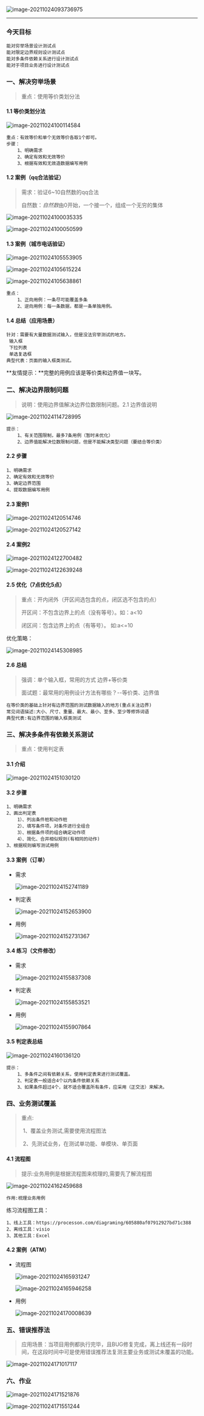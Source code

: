 ![image-20211024093736975](img/image-20211024093736975.png)

---

### 今天目标

```
能对穷举场景设计测试点
能对限定边界规则设计测试点
能对多条件依赖关系进行设计测试点
能对于项目业务进行设计测试点
```

### 一、解决穷举场景

> 重点：使用等价类划分法

#### 1.1 等价类划分法

![image-20211024100114584](img/image-20211024100114584.png)

```
重点：有效等价和单个无效等价各取1个即可。
步骤：
	1、明确需求
	2、确定有效和无效等价
	3、根据有效和无效造数据编写用例
```



#### 1.2 案例（qq合法验证）

> 需求：验证6~10自然数的qq合法
>
> 自然数：*自然数*由0开始，一个接一个，组成一个无穷的集体

![image-20211024100035335](img/image-20211024100035335.png)

![image-20211024100050599](img/image-20211024100050599.png)

#### 1.3 案例（城市电话验证）

![image-20211024105553905](img/image-20211024105553905.png)

![image-20211024105615224](img/image-20211024105615224.png)

![image-20211024105638861](img/image-20211024105638861.png)

```
重点：
	1、正向用例：一条尽可能覆盖多条
	2、逆向用例：每一条数据，都是一条单独用例。
```

#### 1.4 总结（应用场景）

```
针对：需要有大量数据测试输入，但是没法穷举测试的地方。 
 输入框
 下拉列表
 单选复选框
典型代表：页面的输入框类测试。
```

**友情提示：**完整的用例应该是等价类和边界值一块写。

### 二、解决边界限制问题

> 说明：使用边界值解决边界位数限制问题。2.1 边界值说明

![image-20211024114728995](img/image-20211024114728995.png)

```
提示：
	1、有关范围限制，最多7条用例（暂时未优化）
	2、边界值能解决位数限制问题，但是不能解决类型问题（要结合等价类）
```

#### 2.2 步骤

```
1、明确需求
2、确定有效和无效等价
3、确定边界范围
4、提取数据编写用例
```

#### 2.3 案例1

![image-20211024120514746](img/image-20211024120514746.png)

![image-20211024120527142](img/image-20211024120527142.png)

#### 2.4 案例2

![image-20211024122700482](img/image-20211024122700482.png)

![image-20211024122639248](img/image-20211024122639248.png)

#### 2.5 优化（7点优化5点）

> 重点：开内闭外（开区间选包含的点，闭区选不包含的点）
>
> 开区间：不包含边界上的点（没有等号）。如：a<10
>
> 闭区间：包含边界上的点（有等号）。 如:a<=10

优化策略：

![image-20211024145308985](img/image-20211024145308985.png)

#### 2.6 总结

> 强调：单个输入框，常用的方式 边界+等价类
>
> 面试题：最常用的用例设计方法有哪些？--等价类、边界值

```
在等价类的基础上针对有边界范围的测试数据输入的地方(重点关注边界) 
常见词语描述:大小、尺寸、重量、最大、最小、至多、至少等修饰词语 
典型代表:有边界范围的输入框类测试
```

### 三、解决多条件有依赖关系测试

> 重点：使用判定表

#### 3.1 介绍

![image-20211024151030120](img/image-20211024151030120.png)

#### 3.2 步骤

```
1、明确需求
2、画出判定表
 	1）、列出条件桩和动作桩 
 	2）、填写条件项，对条件进行全组合 
 	3）、根据条件项的组合确定动作项 
 	4）、简化、合并相似规则(有相同的动作)
3、根据规则编写测试用例
```

#### 3.3 案例（订单）

- 需求

  ![image-20211024152741189](img/image-20211024152741189.png)

- 判定表

  ![image-20211024152653900](img/image-20211024152653900.png)

- 用例

  ![image-20211024152731367](img/image-20211024152731367.png)

#### 3.4 练习（文件修改）

- 需求

  ![image-20211024155837308](img/image-20211024155837308.png)

- 判定表

  ![image-20211024155853521](img/image-20211024155853521.png)

- 用例

  ![image-20211024155907864](img/image-20211024155907864.png)

#### 3.5 判定表总结

![image-20211024160136120](img/image-20211024160136120.png)

```
提示：
	1、多条件之间有依赖关系，使用判定表来进行测试覆盖。
	2、判定表一般适合4个以内条件依赖关系
	3、如果条件超过4个，就不适合覆盖所有条件，应采用（正交法）来解决。
```

### 四、业务测试覆盖

>  重点:
>
> ​	1、覆盖业务测试,需要使用流程图法
>
> ​	2、先测试业务，在测试单功能、单模块、单页面

#### 4.1 流程图

>  提示:业务用例是根据流程图来梳理的,需要先了解流程图

![image-20211024162459688](img/image-20211024162459688.png)

```
作用:梳理业务用例
```

练习流程图工具：

```
1、线上工具：https://processon.com/diagraming/605880af07912927bd71c388
2、离线工具：visio
3、其他工具：Excel
```

#### 4.2 案例（ATM）

- 流程图

  ![image-20211024165931247](img/image-20211024165931247.png)

  ![image-20211024165946258](img/image-20211024165946258.png)

- 用例

  ![image-20211024170008639](img/image-20211024170008639.png)

### 五、错误推荐法

> 应用场景：当项目用例都执行完毕，且BUG修复完成，离上线还有一段时间，在这段时间中可是使用错误推荐法复测主要业务或测试未覆盖的功能。

![image-20211024171017117](img/image-20211024171017117.png)

### 六、作业

![image-20211024171521876](img/image-20211024171521876.png)

![image-20211024171551244](img/image-20211024171551244.png)